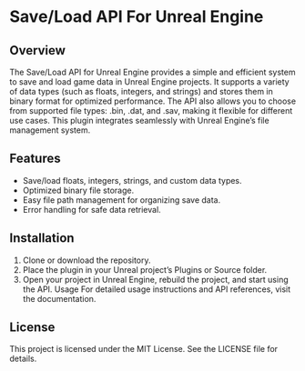 # Save/Load API For Unreal Engine
## Overview
The Save/Load API for Unreal Engine provides a simple and efficient system to save and load game data in Unreal Engine projects. It supports a variety of data types (such as floats, integers, and strings) and stores them in binary format for optimized performance. The API also allows you to choose from supported file types: .bin, .dat, and .sav, making it flexible for different use cases. This plugin integrates seamlessly with Unreal Engine’s file management system.

## Features
- Save/load floats, integers, strings, and custom data types.
- Optimized binary file storage.
- Easy file path management for organizing save data.
- Error handling for safe data retrieval.
## Installation
1. Clone or download the repository.
2. Place the plugin in your Unreal project’s Plugins or Source folder.
3. Open your project in Unreal Engine, rebuild the project, and start using the API.
Usage
For detailed usage instructions and API references, visit the documentation.

## License
This project is licensed under the MIT License. See the LICENSE file for details.

